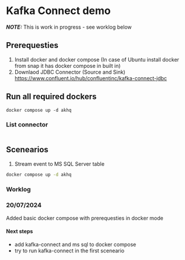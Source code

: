 # Kafka Connect demo

**_NOTE:_** This is work in progress - see worklog below

## Prerequesties

1) Install docker and docker compose
(In case of Ubuntu install docker from snap it has docker compose in built in)
2) Downlaod JDBC Connector (Source and Sink) https://www.confluent.io/hub/confluentinc/kafka-connect-jdbc

## Run all required dockers

```
docker compose up -d akhq
```

### List connector 

```

```


## Scenearios
1.  Stream event to MS SQL Server table

```bash
docker compose up -d akhq
```


### Worklog

### 20/07/2024 
Added basic docker compose with prerequesties in docker mode

#### Next steps
- add kafka-connect and ms sql to docker compose
- try to run kafka-connect in the first sceneario


